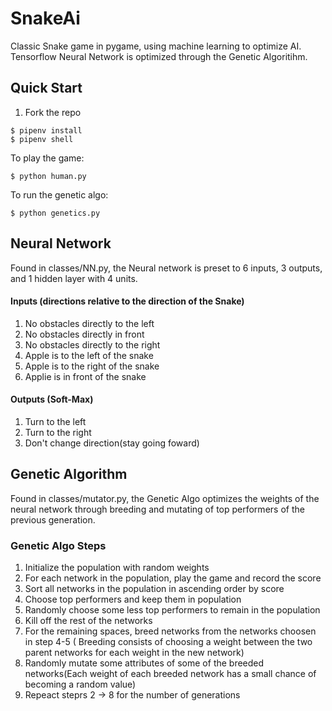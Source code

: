 # SnakeAi

Classic Snake game in pygame, using machine learning to optimize AI. Tensorflow Neural Network is optimized through the Genetic Algoritihm. 

## Quick Start
1. Fork the repo

```
$ pipenv install
$ pipenv shell
```
To play the game:

```
$ python human.py
```
To run the genetic algo:

```
$ python genetics.py
```

## Neural Network

Found in classes/NN.py, the Neural network is preset to 6 inputs, 3 outputs, and 1 hidden layer with 4 units.

#### Inputs (directions relative to the direction of the Snake)
1. No obstacles directly to the left
2. No obstacles directly in front
3. No obstacles directly to the right
4. Apple is to the left of the snake 
5. Apple is to the right of the snake
6. Applie is in front of the snake

#### Outputs (Soft-Max)
1. Turn to the left
2. Turn to the right
3. Don't change direction(stay going foward)

## Genetic Algorithm

Found in classes/mutator.py, the Genetic Algo optimizes the weights of the neural network through breeding and mutating of top performers of the previous generation. 

### Genetic Algo Steps
1. Initialize the population with random weights
2. For each network in the population, play the game and record the score
3. Sort all networks in the population in ascending order by score
4. Choose top performers and keep them in population
5. Randomly choose some less top performers to remain in the population
6. Kill off the rest of the networks
7. For the remaining spaces, breed networks from the networks choosen in step 4-5 ( Breeding consists of choosing a weight between the two parent networks for each weight in the new network)
8. Randomly mutate some attributes of some of the breeded networks(Each weight of each breeded network has a small chance of becoming a random value)
9. Repeact steprs 2 -> 8 for the number of generations


